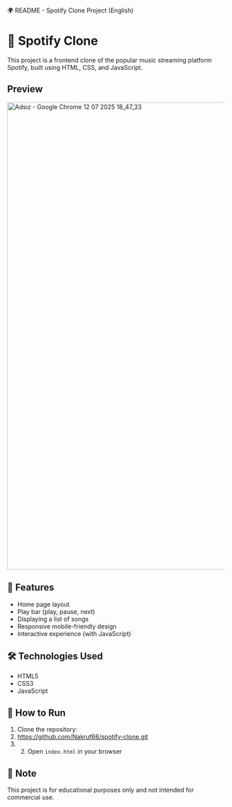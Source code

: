 🌍 README - Spotify Clone Project (English)
  
  # 🎵 Spotify Clone

This project is a frontend clone of the popular music streaming platform Spotify, built using HTML, CSS, and JavaScript.

## Preview

<img width="1920" height="1080" alt="Adsız - Google Chrome 12 07 2025 18_47_33" src="https://github.com/user-attachments/assets/d51ff125-30cf-48ce-a292-6bda13ef775f" />



## 🚀 Features

- Home page layout
- Play bar (play, pause, next)
- Displaying a list of songs
- Responsive mobile-friendly design
- Interactive experience (with JavaScript)

## 🛠️ Technologies Used

- HTML5  
- CSS3  
- JavaScript

## 📂 How to Run

1. Clone the repository:
2. https://github.com/Nakruf66/spotify-clone.git
3. 2. Open `index.html` in your browser

## 📌 Note

This project is for educational purposes only and not intended for commercial use.

